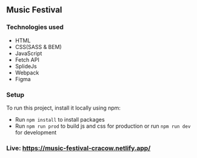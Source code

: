 ## Music Festival

### Technologies used

- HTML
- CSS(SASS & BEM)
- JavaScript
- Fetch API
- SplideJs
- Webpack
- Figma

### Setup

To run this project, install it locally using npm:

- Run ```npm install``` to install packages
- Run ```npm run prod``` to build js and css for production or run ```npm run dev``` for development

### Live: https://music-festival-cracow.netlify.app/
